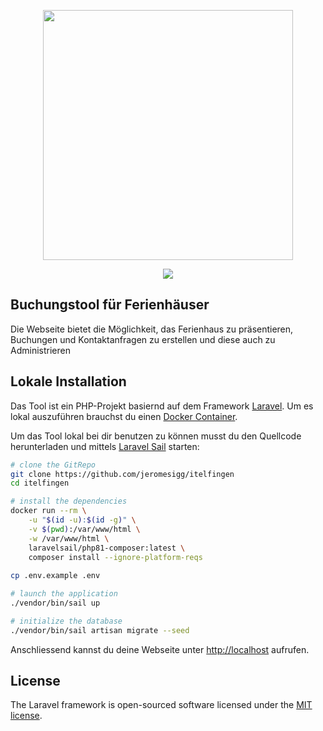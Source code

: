 <p align="center"><img src="https://itelfingen.ch/img/logo.png" width="400"></p>
<p align="center"><img src="https://itelfingen.ch/images/hero-bg.jpg"></p>

## Buchungstool für Ferienhäuser

Die Webseite bietet die Möglichkeit, das Ferienhaus zu präsentieren, Buchungen und Kontaktanfragen zu erstellen und diese auch zu Administrieren

## Lokale Installation

Das Tool ist ein PHP-Projekt basiernd auf dem Framework [Laravel](https://laravel.com/). Um es lokal auszuführen brauchst du einen [Docker Container](https://docs.docker.com/).

Um das Tool lokal bei dir benutzen zu können musst du den Quellcode herunterladen und mittels [Laravel Sail](https://laravel.com/docs/9.x/sail) starten:

```bash
# clone the GitRepo
git clone https://github.com/jeromesigg/itelfingen
cd itelfingen

# install the dependencies
docker run --rm \
    -u "$(id -u):$(id -g)" \
    -v $(pwd):/var/www/html \
    -w /var/www/html \
    laravelsail/php81-composer:latest \
    composer install --ignore-platform-reqs
    
cp .env.example .env

# launch the application
./vendor/bin/sail up

# initialize the database
./vendor/bin/sail artisan migrate --seed
```

Anschliessend kannst du deine Webseite unter [http://localhost](http://localhost) aufrufen.
## License

The Laravel framework is open-sourced software licensed under the [MIT license](https://opensource.org/licenses/MIT).
